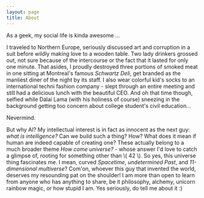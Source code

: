 ```yaml
---
layout: page
title: About
---
```


As a geek, my social life is kinda awesome ...

I traveled to Northern Europe, seriously discussed art and corruption in a suit before wildly making love to a wooden table. Two lady drinkers grossed out, not sure because of the intercourse or the fact that it lasted for only one minute. That asides, I proudly destroyed three portions of smoked meat in one sitting at Montreal's famous _Schwartz Deli_, get branded as the manliest diner of the night by its staff. I also wear colorful kid's socks to an international techni fashion company - slept through an entire meeting and still had a delicious lunch with the beautiful CEO. And oh that time though, selfied while Dalai Lama (with his holiness of course) sneezing in the background getting too concern about college student's civil education...

Nevermind.

But why AI? My intellectual interest is in fact as innocent as the next guy: _what is intelligence?_ Can we build such a thing? How? What does it mean if human are indeed capable of creating one? These actually belong to a much broader theme _How come universe?_ - whose answer I'd love to catch a glimpse of, rooting for something other than \\( 42 \\). So yes, this universe thing fascinates me. I mean, curved _Spacetime_, _undetermined Past_, and _11-dimensional multiverse_? Com'on, whoever this guy that invented the world, deserves my resounding pat on the shoulder! I am more than open to learn from anyone who has anything to share, be it philosophy, alchemy, unicorn rainbow magic, or how stupid I am. Yes seriously, do tell me about it :)